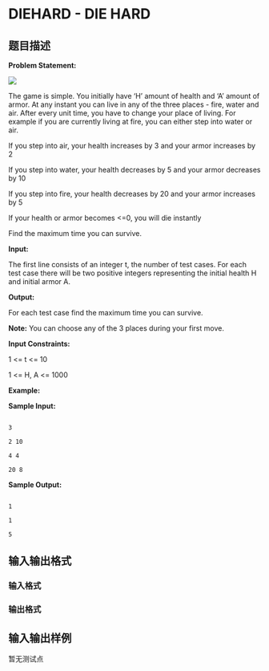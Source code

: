 # DIEHARD - DIE HARD

## 题目描述

**Problem Statement:**

![](https://cdn.luogu.com.cn/upload/vjudge_pic/SP12471/188f6cf3dcabb2e6f428246fc2bd1f0bc94a26ae.png)

The game is simple. You initially have ‘H’ amount of health and ‘A’ amount of armor. At any instant you can live in any of the three places - fire, water and air. After every unit time, you have to change your place of living. For example if you are currently living at fire, you can either step into water or air.

If you step into air, your health increases by 3 and your armor increases by 2

If you step into water, your health decreases by 5 and your armor decreases by 10

If you step into fire, your health decreases by 20 and your armor increases by 5

If your health or armor becomes <=0, you will die instantly

Find the maximum time you can survive.

**Input:**

The first line consists of an integer t, the number of test cases. For each test case there will be two positive integers representing the initial health H and initial armor A.

**Output:**

For each test case find the maximum time you can survive.

**Note:** You can choose any of the 3 places during your first move.

**Input Constraints:**

1 <= t <= 10

1 <= H, A <= 1000

**Example:**

**Sample Input:**

```

3

2 10

4 4

20 8

```

**Sample Output:**

```

1

1

5

```

## 输入输出格式

### 输入格式

### 输出格式

## 输入输出样例

暂无测试点

